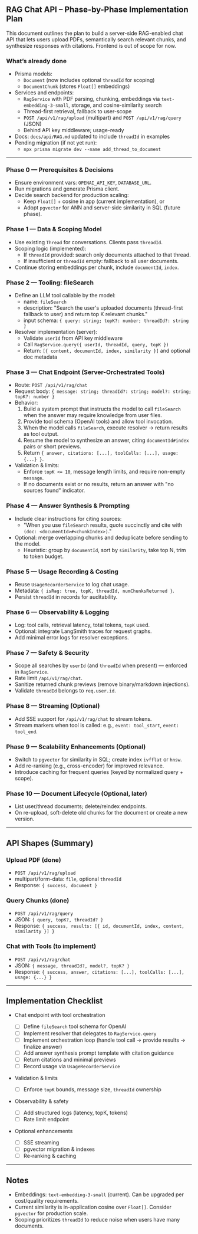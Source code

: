 ## RAG Chat API – Phase-by-Phase Implementation Plan

This document outlines the plan to build a server-side RAG-enabled chat API that lets users upload PDFs, semantically search relevant chunks, and synthesize responses with citations. Frontend is out of scope for now.

### What’s already done

- Prisma models:
  - `Document` (now includes optional `threadId` for scoping)
  - `DocumentChunk` (stores `Float[]` embeddings)
- Services and endpoints:
  - `RagService` with PDF parsing, chunking, embeddings via `text-embedding-3-small`, storage, and cosine-similarity search
  - Thread-first retrieval, fallback to user-scope
  - `POST /api/v1/rag/upload` (multipart) and `POST /api/v1/rag/query` (JSON)
  - Behind API key middleware; usage-ready
- Docs: `docs/api/RAG.md` updated to include `threadId` in examples
- Pending migration (if not yet run):
  - `npx prisma migrate dev --name add_thread_to_document`

---

### Phase 0 — Prerequisites & Decisions

- Ensure environment vars: `OPENAI_API_KEY`, `DATABASE_URL`.
- Run migrations and generate Prisma client.
- Decide search backend for production scaling:
  - Keep `Float[]` + cosine in app (current implementation), or
  - Adopt `pgvector` for ANN and server-side similarity in SQL (future phase).

### Phase 1 — Data & Scoping Model

- Use existing `Thread` for conversations. Clients pass `threadId`.
- Scoping logic (implemented):
  - If `threadId` provided: search only documents attached to that thread.
  - If insufficient or `threadId` empty: fallback to all user documents.
- Continue storing embeddings per chunk, include `documentId`, `index`.

### Phase 2 — Tooling: fileSearch

- Define an LLM tool callable by the model:
  - name: `fileSearch`
  - description: "Search the user's uploaded documents (thread-first fallback to user) and return top K relevant chunks."
  - input schema: `{ query: string; topK?: number; threadId?: string }`
- Resolver implementation (server):
  - Validate `userId` from API key middleware
  - Call `RagService.query({ userId, threadId, query, topK })`
  - Return: `[{ content, documentId, index, similarity }]` and optional doc metadata

### Phase 3 — Chat Endpoint (Server-Orchestrated Tools)

- Route: `POST /api/v1/rag/chat`
- Request body: `{ message: string; threadId?: string; model?: string; topK?: number }`
- Behavior:
  1. Build a system prompt that instructs the model to call `fileSearch` when the answer may require knowledge from user files.
  2. Provide tool schema (OpenAI tools) and allow tool invocation.
  3. When the model calls `fileSearch`, execute resolver → return results as tool output.
  4. Resume the model to synthesize an answer, citing `documentId#index` pairs or short previews.
  5. Return `{ answer, citations: [...], toolCalls: [...], usage: {...} }`.
- Validation & limits:
  - Enforce `topK <= 10`, message length limits, and require non-empty `message`.
  - If no documents exist or no results, return an answer with "no sources found" indicator.

### Phase 4 — Answer Synthesis & Prompting

- Include clear instructions for citing sources:
  - "When you use `fileSearch` results, quote succinctly and cite with `(doc: <documentId>#<chunkIndex>)`."
- Optional: merge overlapping chunks and deduplicate before sending to the model.
  - Heuristic: group by `documentId`, sort by `similarity`, take top N, trim to token budget.

### Phase 5 — Usage Recording & Costing

- Reuse `UsageRecorderService` to log chat usage.
- Metadata: `{ isRag: true, topK, threadId, numChunksReturned }`.
- Persist `threadId` in records for auditability.

### Phase 6 — Observability & Logging

- Log: tool calls, retrieval latency, total tokens, `topK` used.
- Optional: integrate LangSmith traces for request graphs.
- Add minimal error logs for resolver exceptions.

### Phase 7 — Safety & Security

- Scope all searches by `userId` (and `threadId` when present) — enforced in `RagService`.
- Rate limit `/api/v1/rag/chat`.
- Sanitize returned chunk previews (remove binary/markdown injections).
- Validate `threadId` belongs to `req.user.id`.

### Phase 8 — Streaming (Optional)

- Add SSE support for `/api/v1/rag/chat` to stream tokens.
- Stream markers when tool is called: e.g., `event: tool_start`, `event: tool_end`.

### Phase 9 — Scalability Enhancements (Optional)

- Switch to `pgvector` for similarity in SQL; create index `ivfflat` or `hnsw`.
- Add re-ranking (e.g., cross-encoder) for improved relevance.
- Introduce caching for frequent queries (keyed by normalized query + scope).

### Phase 10 — Document Lifecycle (Optional, later)

- List user/thread documents; delete/reindex endpoints.
- On re-upload, soft-delete old chunks for the document or create a new version.

---

## API Shapes (Summary)

### Upload PDF (done)

- `POST /api/v1/rag/upload`
- multipart/form-data: `file`, optional `threadId`
- Response: `{ success, document }`

### Query Chunks (done)

- `POST /api/v1/rag/query`
- JSON: `{ query, topK?, threadId? }`
- Response: `{ success, results: [{ id, documentId, index, content, similarity }] }`

### Chat with Tools (to implement)

- `POST /api/v1/rag/chat`
- JSON: `{ message, threadId?, model?, topK? }`
- Response: `{ success, answer, citations: [...], toolCalls: [...], usage: {...} }`

---

## Implementation Checklist

- Chat endpoint with tool orchestration

  - [ ] Define `fileSearch` tool schema for OpenAI
  - [ ] Implement resolver that delegates to `RagService.query`
  - [ ] Implement orchestration loop (handle tool call → provide results → finalize answer)
  - [ ] Add answer synthesis prompt template with citation guidance
  - [ ] Return citations and minimal previews
  - [ ] Record usage via `UsageRecorderService`

- Validation & limits

  - [ ] Enforce `topK` bounds, message size, `threadId` ownership

- Observability & safety

  - [ ] Add structured logs (latency, topK, tokens)
  - [ ] Rate limit endpoint

- Optional enhancements
  - [ ] SSE streaming
  - [ ] pgvector migration & indexes
  - [ ] Re-ranking & caching

---

## Notes

- Embeddings: `text-embedding-3-small` (current). Can be upgraded per cost/quality requirements.
- Current similarity is in-application cosine over `Float[]`. Consider `pgvector` for production scale.
- Scoping prioritizes `threadId` to reduce noise when users have many documents.
